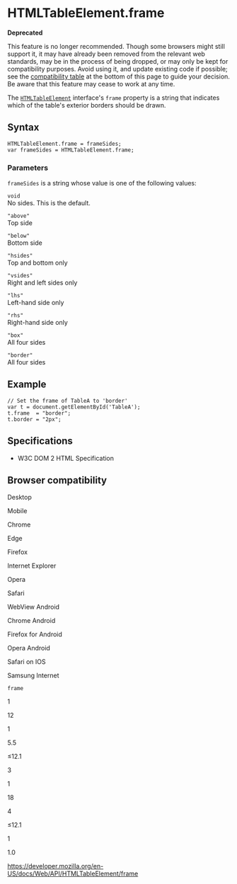 HTMLTableElement.frame
======================

**Deprecated**

This feature is no longer recommended. Though some browsers might still support it, it may have already been removed from the relevant web standards, may be in the process of being dropped, or may only be kept for compatibility purposes. Avoid using it, and update existing code if possible; see the [compatibility table](#browser_compatibility) at the bottom of this page to guide your decision. Be aware that this feature may cease to work at any time.

The [`HTMLTableElement`](../htmltableelement) interface's `frame` property is a string that indicates which of the table's exterior borders should be drawn.

Syntax
------

    HTMLTableElement.frame = frameSides;
    var frameSides = HTMLTableElement.frame;

### Parameters

`frameSides` is a string whose value is one of the following values:

`void`  
No sides. This is the default.

`"above"`  
Top side

`"below"`  
Bottom side

`"hsides"`  
Top and bottom only

`"vsides"`  
Right and left sides only

`"lhs"`  
Left-hand side only

`"rhs"`  
Right-hand side only

`"box"`  
All four sides

`"border"`  
All four sides

Example
-------

    // Set the frame of TableA to 'border'
    var t = document.getElementById('TableA');
    t.frame  = "border";
    t.border = "2px";

Specifications
--------------

-   W3C DOM 2 HTML Specification

Browser compatibility
---------------------

Desktop

Mobile

Chrome

Edge

Firefox

Internet Explorer

Opera

Safari

WebView Android

Chrome Android

Firefox for Android

Opera Android

Safari on IOS

Samsung Internet

`frame`

1

12

1

5.5

≤12.1

3

1

18

4

≤12.1

1

1.0

<a href="https://developer.mozilla.org/en-US/docs/Web/API/HTMLTableElement/frame" class="_attribution-link">https://developer.mozilla.org/en-US/docs/Web/API/HTMLTableElement/frame</a>
